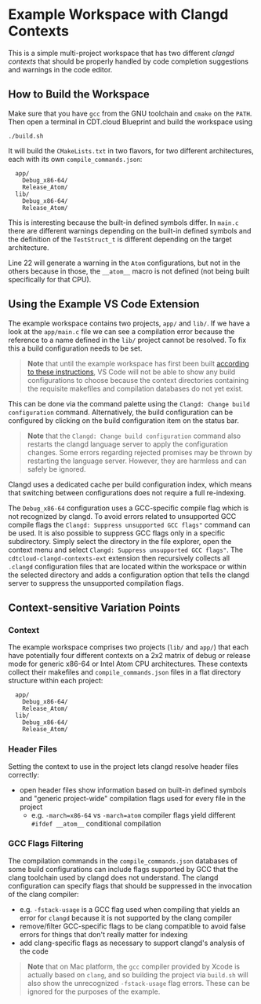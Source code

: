 # Example Workspace with Clangd Contexts

This is a simple multi-project workspace that has two different _clangd contexts_ that should be properly handled by code completion suggestions and warnings in the code editor.

## How to Build the Workspace

Make sure that you have `gcc` from the GNU toolchain and `cmake` on the `PATH`.
Then open a terminal in CDT.cloud Blueprint and build the workspace using

```console
./build.sh
```

It will build the `CMakeLists.txt` in two flavors, for two different architectures, each with its own `compile_commands.json`:

```text
  app/
    Debug_x86-64/
    Release_Atom/
  lib/
    Debug_x86-64/
    Release_Atom/
```

This is interesting because the built-in defined symbols differ.
In `main.c` there are different warnings depending on the built-in defined symbols and the definition of the `TestStruct_t` is different depending on the target architecture.

Line 22 will generate a warning in the `Atom` configurations, but not in the others because in those, the `__atom__` macro is not defined (not being built specifically for that CPU).

## Using the Example VS Code Extension

The example workspace contains two projects, `app/` and `lib/`.
If we have a look at the `app/main.c` file we can see a compilation error because the reference to a name defined in the `lib/` project cannot be resolved.
To fix this a build configuration needs to be set.

> **Note** that until the example workspace has first been built [according to these instructions](#how-to-build-the-workspace), VS Code will not be able to show any build configurations to choose because the context directories containing the requisite makefiles and compilation databases do not yet exist.

This can be done via the command palette using the `Clangd: Change build configuration` command.
Alternatively, the build configuration can be configured by clicking on the build configuration item on the status bar.

> **Note** that the `Clangd: Change build configuration` command also restarts the clangd language server to apply the configuration changes.
> Some errors regarding rejected promises may be thrown by restarting the language server.
> However, they are harmless and can safely be ignored.

Clangd uses a dedicated cache per build configuration index, which means that switching between configurations does not require a full re-indexing.

The `Debug_x86-64` configuration uses a GCC-specific compile flag which is not recognized by clangd.
To avoid errors related to unsupported GCC compile flags the `Clangd: Suppress unsupported GCC flags"` command can be used.
It is also possible to suppress GCC flags only in a specific subdirectory.
Simply select the directory in the file explorer, open the context menu and select `Clangd: Suppress unsupported GCC flags"`.
The `cdtcloud-clangd-contexts-ext` extension then recursively collects all `.clangd` configuration files that are located within the workspace or within the selected directory and adds a configuration option that tells the clangd server to suppress the unsupported compilation flags.

## Context-sensitive Variation Points

### Context

The example workspace comprises two projects (`lib/` and `app/`) that each have potentially four different contexts on a 2x2 matrix of debug or release mode for generic x86-64 or Intel Atom CPU architectures.
These contexts collect their makefiles and `compile_commands.json` files in a flat directory structure within each project:

```text
  app/
    Debug_x86-64/
    Release_Atom/
  lib/
    Debug_x86-64/
    Release_Atom/
```

### Header Files

Setting the context to use in the project lets clangd resolve header files correctly:

- open header files show information based on built-in defined symbols and "generic project-wide" compilation flags used for every file in the project
  - e.g. `-march=x86-64` vs `-march=atom` compiler flags yield different `#ifdef __atom__` conditional compilation

### GCC Flags Filtering

The compilation commands in the `compile_commands.json` databases of some build configurations can include flags supported by GCC that the clang toolchain used by clangd does not understand.
The clangd configuration can specify flags that should be suppressed in the invocation of the clang compiler:

- e.g. `-fstack-usage` is a GCC flag used when compiling that yields an error for `clangd` because it is not supported by the clang compiler
- remove/filter GCC-specific flags to be clang compatible to avoid false errors for things that don't really matter for indexing
- add clang-specific flags as necessary to support clangd's analysis of the code

> **Note** that on Mac platform, the `gcc` compiler provided by Xcode is actually based on `clang`, and so building the project via `build.sh` will also show the unrecognized `-fstack-usage` flag errors.
> These can be ignored for the purposes of the example.
